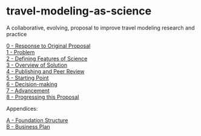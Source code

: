 # travel-modeling-as-science

A collaborative, evolving, proposal to improve travel modeling research and practice

[0 - Response to Original Proposal](0-addressing-original-proposal.md)  
[1 - Problem](1-problem.md)  
[2 - Defining Features of Science](2-attributes-of-science.md)  
[3 - Overview of Solution](3-solution-overview.md)  
[4 - Publishing and Peer Review](4-peer-review.md)  
[5 - Starting Point](5-starting-point.md)  
[6 - Decision-making](6-decision-making.md)  
[7 - Advancement](7-advancement.md)  
[8 - Progressing this Proposal](8-progressing.md)  


Appendices:

[A - Foundation Structure](A-foundation-structure.md)  
[B - Business Plan](B-business-plan.md)
